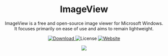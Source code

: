 <h1 align="center">ImageView</h1>

<p align="center">
ImageView is a free and open-source image viewer for Microsoft Windows. It focuses primarily on ease of use and aims to remain lightweight.
</p>

<p align="center">
 <a href="https://github.com/tonyp7/ImageView/releases/download/v2.2.2/ImageView_2.2.1_Setup.exe">
 <img alt="Download" src="https://img.shields.io/github/v/release/tonyp7/ImageView?style=for-the-badge">
 </a>
 <img alt="License" src="https://img.shields.io/github/license/tonyp7/ImageView?style=for-the-badge" />
  <a href="https://getimageview.net">
   <img alt="Website" src="https://img.shields.io/badge/Website-getimageview.net-blue?style=for-the-badge" />
  </a>
</p>

<p align="center">
 <img src="https://getimageview.net/pad/screenshot.jpg" />
</p>

